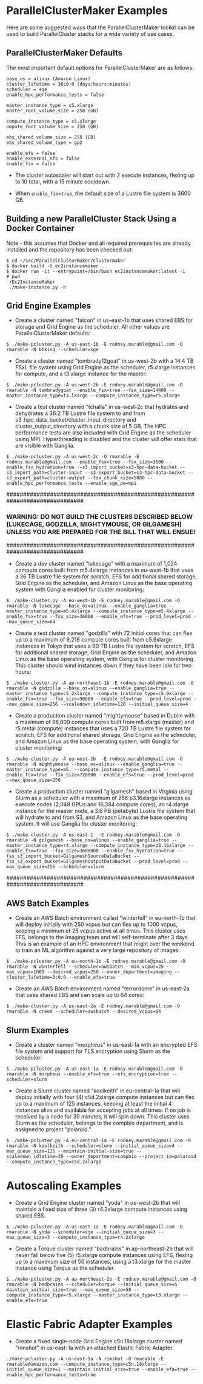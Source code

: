 # ParallelClusterMaker Examples

Here are some suggested ways that the ParallelClusterMaker toolkit can be used to build ParallelCluster stacks for a wide variety of use cases.

## ParallelClusterMaker Defaults

The most important default options for ParallelClusterMaker are as follows:

```
base_os = alinux (Amazon Linux)
cluster_lifetime = 30:0:0 (days:hours:minutes)
scheduler = sge
enable_hpc_performance_tests = false

master_instance_type = c5.xlarge
master_root_volume_size = 250 (GB)

compute_instance_type = c5.xlarge
ompute_root_volume_size = 250 (GB)

ebs_shared_volume_size = 250 (GB)
ebs_shared_volume_type = gp2

enable_efs = false
enable_external_nfs = false
enable_fsx = false
```

* The cluster autoscaler will start out with 2 execute instances, flexing up to
10 total, with a 15 minute cooldown.

* When `enable_fsx=true`, the default size of a Lustre file system is 3600 GB.

## Building a new ParallelCluster Stack Using a Docker Container

Note - this assumes that Docker and all required prerequisites are already
installed and the repository has been checked out:

```
$ cd ~/src/ParallelClusterMaker/Clustermaker
$ docker build -t ec2instancemaker .
$ docker run -it --entrypoint=/bin/bash ec2instancemaker:latest -i
# pwd
 /Ec2InstanceMaker
 ./make-instance.py -h
```

## Grid Engine Examples

* Create a cluster named "falcon" in us-east-1b that uses shared EBS for storage and Grid Engine as the scheduler.  All other values are ParallelClusterMaker defaults:

```
$ ./make-pcluster.py -A us-east-1b -E rodney.marable@gmail.com -O rmarable -N bbking --scheduler=sge
```

* Create a cluster named "tombrady12goat" in us-west-2b with a 14.4 TB FSxL file
system using Grid Engine as the scheduler, r5.xlarge instances for compute, and a t3.xlarge instance for the master:

```
$ ./make-pcluster.py -A us-west-2b -E rodney.marable@gmail.com -O rmarable -N tombradygoat --enable_fsx=true --fsx_size=14400 --master_instance_type=t3.lxarge --compute_instance_type=r5.xlarge
```

* Create a test cluster named "tchalla" in us-west-2c that hydrates and dehydrates a 36.2 TB Lustre file system to and from s3_hpc_data_bucket/cluster_input_directory and cluster_output_directory with a chunk size of 5 GB.  The HPC performance tests are also included with Grid Engine as the scheduler using MPI.  Hyperthreading is disabled and the cluster will offer stats that are visible with Ganglia.

```
$ ./make-pcluster.py -A us-west-2c -O rmarable -E rodney.marable@gmail.com --enable_fsx=true --fsx_size=3600 --enable_fsx_hydration=true --s3_import_bucket=s3-hpc-data-bucket --s3_import_path=cluster-input --s3-export_bucket=s3-hpc-data-bucket --s3_export_path=cluster-output --fsx_chunk_size=5000 --enable_hpc_performance_tests --enable_sge_pe=mpi
```

###############################################################################
### WARNING: DO **NOT** BUILD THE CLUSTERS DESCRIBED BELOW (LUKECAGE, GODZILLA, MIGHTYMOUSE, OR GILGAMESH) UNLESS YOU ARE PREPARED FOR THE BILL THAT WILL ENSUE!
###############################################################################

* Create a dev cluster named "lukecage" with a maximum of 1,024 compute cores
built from m5.4xlarge instances in eu-west-1b that uses a 36 TB Lustre file
system for scratch, EFS for additional shared storage, Grid Engine as the
scheduler, and Amazon Linux as the base operating system with Ganglia
enabled for cluster monitoring:

```
$ ./make-cluster.py -A eu-west-1b -E rodney.marable@gmail.com -O rmarable -N lukecage --base_os=alinux --enable_ganglia=true --master_instance_type=m5.4xlarge --compute_instance_type=m5.4xlarge --enable_fsx=true --fsx_size=36000 --enable_efs=true --prod_level=prod --max_queue_size=64
```

* Create a test cluster named "godzilla" with 72 initial cores that can flex
up to a  maximum of 9,216 compute cores built from c5.9xlarge instances in
Tokyo that uses a 90 TB Lustre file system for scratch, EFS for additional
shared storage, Grid Engine as the scheduler, and Amazon Linux as the base
operating system, with Ganglia for cluster monitoring.  This cluster should 
wind instances down if they have been idle for two hours:

```
$ ./make-cluster.py -A ap-northeast-1b -E rodney.marable@gmail.com -O rmarable -N godzilla --base_os=alinux --enable_ganglia=true --master_instance_type=c5.2xlarge --compute_instance_type=c5.9xlarge --enable_fsx=true --fsx_size=90000 --enable_efs=true --prod_level=prod --max_queue_size=256 --scaledown_idletime=120 --initial_queue_size=4
```

* Create a production cluster named "mightymouse" based in Dublin with a
maximum of 96,000 compute cores built from m5.xlarge (master) and r5.metal
(compute) instances that uses a 720 TB Lustre file system for scratch, EFS
for additional shared storage, Grid Engine as the scheduler, and Amazon
Linux as the base operating system, with Ganglia for cluster monitoring:

```
$ ./make-cluster.py -A eu-west-1b  -E rodney.marable@gmail.com -O rmarable -N mightymouse --base_os=alinux --enable_ganglia=true --master_instance_type=m5. --compute_instance_type=r5.metal --enable_fsx=true --fsx_size=720000 --enable_efs=true --prod_level=prod --max_queue_size=256
```

* Create a production cluster named "gilgamesh" based in Virginia using Slurm
as a scheduler with a maximum of 256 p3.16xlarge instances as execute nodes
(2,048 GPUs and 16,384 compute cores), an r4.xlarge instance for the master
node, a 3.6 PB (petabyte) Lustre file system that will hydrate to and from S3,
and Amazon Linux as the base operating system.  It will use Ganglia for cluster
monitoring:

```
$ ./make-cluster.py -A us-east-1  -E rodney.marable@gmail.com -O rmarable -N gilgamesh --base_os=alinux --enable_ganglia=true --master_instance_type=r4.xlarge --compute_instance_type=p3.16xlarge --enable_fsx=true --fsx_size=3600000 --enable_fsx_hydration=true --fsx_s3_import_bucket=GilgameshSourceDataBucket --fsx_s3_export_bucket=GilgameshOutputDataBucket --prod_level=prod --max_queue_size=256 --scheduler=slurm
```

###############################################################################

## AWS Batch Examples

* Create an AWS Batch environment called "winterfell" in eu-north-1b that
will deploy initially with 250 vcpus but can flex up to 1000 vcpus, keeping
a minimum of 25 vcpus active at all times.  This cluster uses EFS, belongs
to the Imaging team and will self-terminate after 3 days.  This is an example
of an HPC environment that might over the weekend to train an ML algorithm
against a very large repository of images.

```
$ ./make-pcluster.py -A eu-north-1b -E rodney.marable@gmail.com -O rmarable -N winterfell --scheduler=awsbatch --min_vcpus=25 --max_vcpus=1000 --desired_vcpus=250 --owner_department=imaging --cluster_lifetime=3:0:0 --enable_efs=true
```

* Create an AWS Batch environment named "terrordome" in us-east-2a that uses
shared EBS and can scale up to 64 cores:

```
$ ./make-cluster.py -A us-east-2a -E rodney.marable@gmail.com -O rmarable -N creed --scheduler=awsbatch --desired_vcpus=64
```

## Slurm Examples

* Create a cluster named "morpheus" in us-east-1a with an encrypted EFS file
system and support for TLS encryption using Slurm as the scheduler:

```
$ ./make-pcluster.py -A us-east-1a -E rodney.marable@gmail.com -O rmarable -N morpheus --enable_efs=true --efs_encryption=true --scheduler=slurm
```

* Create a Slurm cluster named "koolkeith" in eu-central-1a that will deploy
initially with four (4) c5d.2xlarge compute instances but can flex up to a
maximum of 125 instances, keeping at least the initial 4 instances alive and
available for accepting jobs at all times.  If no job is received by a node
for 30 minutes, it will spin down.  This cluster uses Slurm as the scheduler,
belongs to the compbio department, and is assigned to project "polaroid."

```
$ ./make-pcluster.py -A eu-central-1a -E rodney.marable@gmail.com -O rmarable -N koolkeith --scheduler=slurm --initial_queue_size=4 --max_queue_size=125 --maintain-initial-size=true --scaledown_idletime=30 --owner_department=compbio --project_id=polaroid --compute_instance_type=c5d.2xlarge
```

# Autoscaling Examples

* Create a Grid Engine cluster named "yoda" in us-west-2b that will maintain
a fixed size of three (3) r4.2xlarge compute instances using shared EBS.

```
$ ./make-pcluster.py -A us-east-1a -E rodney.marable@gmail.com -O rmarable -N yoda --scheduler=sge --initial_queue_size=3 --max_queue_size=3 --compute_instance_type=r4.2xlarge
```

* Create a Torque cluster named "badbrains" in ap-northeast-2b that will never
fall below five (5) r5.xlarge compute instances using EFS, flexing up to a 
maximum size of 50 instances, using a t3.xlarge for the master instance using
Torque as the scheduler.

```
$ ./make-pcluster.py -A ap-northeast-2b -E rodney.marable@gmail.com -O rmarable -N badbrains --scheduler=torque --initial_queue_size=5 maintain_initial_size=true --max_queue_size=50 --compute_instance_type=r5.xlarge --master_instance_type=t3.xlarge --enable_efs=true
```

# Elastic Fabric Adapter Examples

* Create a fixed single-node Grid Engine c5n.18xlarge cluster named "rimshot"
in us-east-1a with an attached Elastic Fabric Adapter.

```
./make-pcluster.py -A us-east-1a -N rimshot -O rmarable -E rmarable@amazon.com --compute_instance_type=c5n.18xlarge --initial_queue_size=1 --maintain_initial_size=true --enable_efa=true --enable_hpc_performance_tests=true
```
